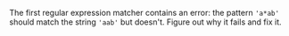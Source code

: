 The first regular expression matcher contains an error:
the pattern `'a*ab'` should match the string `'aab'` but doesn't.
Figure out why it fails and fix it.
